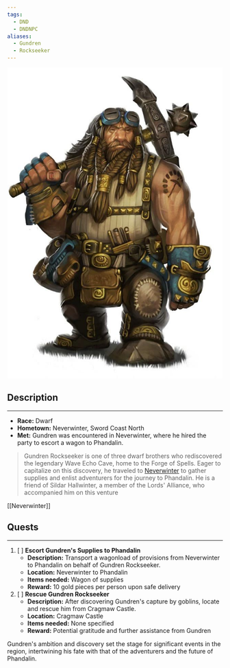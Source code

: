 ```yaml
---
tags:
  - DND
  - DNDNPC
aliases:
  - Gundren
  - Rockseeker
---
```

![Gundren_Rockseeker_image](DND/images/Characters/Gundren_Rockseeker.jpg)

## Description
---
- **Race:** Dwarf
- **Hometown:** Neverwinter, Sword Coast North
- **Met:** Gundren was encountered in Neverwinter, where he hired the party to escort a wagon to Phandalin.

> Gundren Rockseeker is one of three dwarf brothers who rediscovered the legendary Wave Echo Cave, home to the Forge of Spells. Eager to capitalize on this discovery, he traveled to [Neverwinter](/DND/World/Sword-Coast/Towns/NeverWinter.md) to gather supplies and enlist adventurers for the journey to Phandalin. He is a friend of Sildar Hallwinter, a member of the Lords' Alliance, who accompanied him on this venture 

[[Neverwinter]]
## Quests
---
1.  [ ] **Escort Gundren's Supplies to Phandalin**
    - **Description:** Transport a wagonload of provisions from Neverwinter to Phandalin on behalf of Gundren Rockseeker.
    - **Location:** Neverwinter to Phandalin
    - **Items needed:** Wagon of supplies
    - **Reward:** 10 gold pieces per person upon safe delivery
2.  [ ] **Rescue Gundren Rockseeker**
    - **Description:** After discovering Gundren's capture by goblins, locate and rescue him from Cragmaw Castle.
    - **Location:** Cragmaw Castle
    - **Items needed:** None specified
    - **Reward:** Potential gratitude and further assistance from Gundren

Gundren's ambition and discovery set the stage for significant events in the region, intertwining his fate with that of the adventurers and the future of Phandalin.